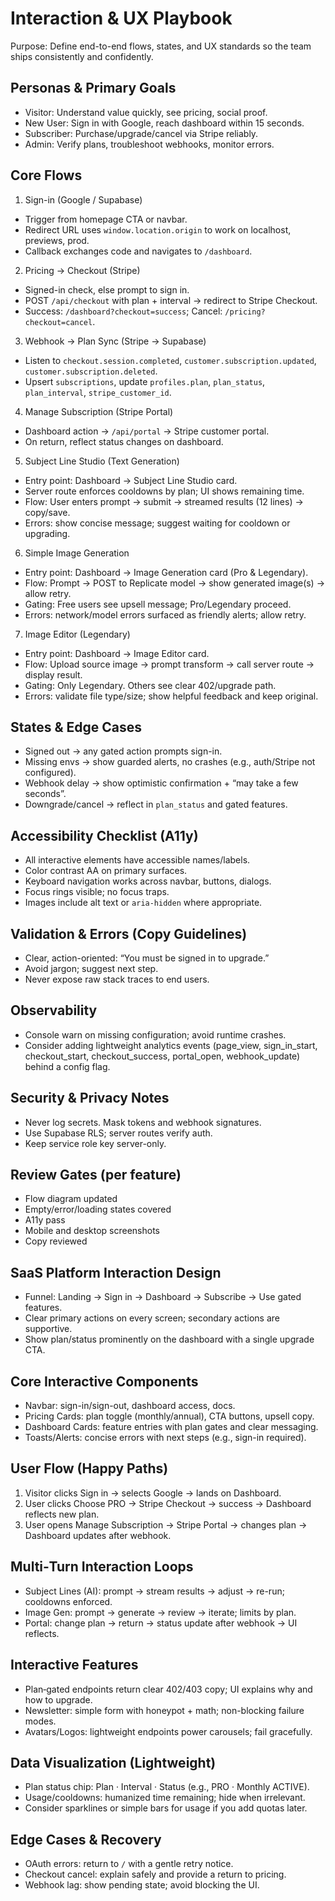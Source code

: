 # Interaction & UX Playbook

Purpose: Define end-to-end flows, states, and UX standards so the team ships consistently and confidently.

## Personas & Primary Goals
- Visitor: Understand value quickly, see pricing, social proof.
- New User: Sign in with Google, reach dashboard within 15 seconds.
- Subscriber: Purchase/upgrade/cancel via Stripe reliably.
- Admin: Verify plans, troubleshoot webhooks, monitor errors.

## Core Flows
1) Sign-in (Google / Supabase)
- Trigger from homepage CTA or navbar.
- Redirect URL uses `window.location.origin` to work on localhost, previews, prod.
- Callback exchanges code and navigates to `/dashboard`.

2) Pricing → Checkout (Stripe)
- Signed-in check, else prompt to sign in.
- POST `/api/checkout` with plan + interval → redirect to Stripe Checkout.
- Success: `/dashboard?checkout=success`; Cancel: `/pricing?checkout=cancel`.

3) Webhook → Plan Sync (Stripe → Supabase)
- Listen to `checkout.session.completed`, `customer.subscription.updated`, `customer.subscription.deleted`.
- Upsert `subscriptions`, update `profiles.plan`, `plan_status`, `plan_interval`, `stripe_customer_id`.

4) Manage Subscription (Stripe Portal)
- Dashboard action → `/api/portal` → Stripe customer portal.
- On return, reflect status changes on dashboard.

5) Subject Line Studio (Text Generation)
- Entry point: Dashboard → Subject Line Studio card.
- Server route enforces cooldowns by plan; UI shows remaining time.
- Flow: User enters prompt → submit → streamed results (12 lines) → copy/save.
- Errors: show concise message; suggest waiting for cooldown or upgrading.

6) Simple Image Generation
- Entry point: Dashboard → Image Generation card (Pro & Legendary).
- Flow: Prompt → POST to Replicate model → show generated image(s) → allow retry.
- Gating: Free users see upsell message; Pro/Legendary proceed.
- Errors: network/model errors surfaced as friendly alerts; allow retry.

7) Image Editor (Legendary)
- Entry point: Dashboard → Image Editor card.
- Flow: Upload source image → prompt transform → call server route → display result.
- Gating: Only Legendary. Others see clear 402/upgrade path.
- Errors: validate file type/size; show helpful feedback and keep original.

## States & Edge Cases
- Signed out → any gated action prompts sign-in.
- Missing envs → show guarded alerts, no crashes (e.g., auth/Stripe not configured).
- Webhook delay → show optimistic confirmation + “may take a few seconds”.
- Downgrade/cancel → reflect in `plan_status` and gated features.

## Accessibility Checklist (A11y)
- All interactive elements have accessible names/labels.
- Color contrast AA on primary surfaces.
- Keyboard navigation works across navbar, buttons, dialogs.
- Focus rings visible; no focus traps.
- Images include alt text or `aria-hidden` where appropriate.

## Validation & Errors (Copy Guidelines)
- Clear, action-oriented: “You must be signed in to upgrade.”
- Avoid jargon; suggest next step.
- Never expose raw stack traces to end users.

## Observability
- Console warn on missing configuration; avoid runtime crashes.
- Consider adding lightweight analytics events (page_view, sign_in_start, checkout_start, checkout_success, portal_open, webhook_update) behind a config flag.

## Security & Privacy Notes
- Never log secrets. Mask tokens and webhook signatures.
- Use Supabase RLS; server routes verify auth.
- Keep service role key server-only.

## Review Gates (per feature)
- Flow diagram updated
- Empty/error/loading states covered
- A11y pass
- Mobile and desktop screenshots
- Copy reviewed

## SaaS Platform Interaction Design
- Funnel: Landing → Sign in → Dashboard → Subscribe → Use gated features.
- Clear primary actions on every screen; secondary actions are supportive.
- Show plan/status prominently on the dashboard with a single upgrade CTA.

## Core Interactive Components
- Navbar: sign-in/sign-out, dashboard access, docs.
- Pricing Cards: plan toggle (monthly/annual), CTA buttons, upsell copy.
- Dashboard Cards: feature entries with plan gates and clear messaging.
- Toasts/Alerts: concise errors with next steps (e.g., sign-in required).

## User Flow (Happy Paths)
1) Visitor clicks Sign in → selects Google → lands on Dashboard.
2) User clicks Choose PRO → Stripe Checkout → success → Dashboard reflects new plan.
3) User opens Manage Subscription → Stripe Portal → changes plan → Dashboard updates after webhook.

## Multi‑Turn Interaction Loops
- Subject Lines (AI): prompt → stream results → adjust → re-run; cooldowns enforced.
- Image Gen: prompt → generate → review → iterate; limits by plan.
- Portal: change plan → return → status update after webhook → UI reflects.

## Interactive Features
- Plan‑gated endpoints return clear 402/403 copy; UI explains why and how to upgrade.
- Newsletter: simple form with honeypot + math; non-blocking failure modes.
- Avatars/Logos: lightweight endpoints power carousels; fail gracefully.

## Data Visualization (Lightweight)
- Plan status chip: Plan · Interval · Status (e.g., PRO · Monthly ACTIVE).
- Usage/cooldowns: humanized time remaining; hide when irrelevant.
- Consider sparklines or simple bars for usage if you add quotas later.

## Edge Cases & Recovery
- OAuth errors: return to `/` with a gentle retry notice.
- Checkout cancel: explain safely and provide a return to pricing.
- Webhook lag: show pending state; avoid blocking the UI.
